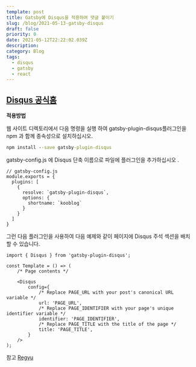 ```yaml
---
template: post
title: Gatsby에 Disqus을 적용하여 댓글 붙이기
slug: /blog/2021-05-13-gatsby-disqus
draft: false
priority: 0
date: 2021-05-12T22:22:02.039Z
description:
category: Blog
tags:
  - disqus
  - gatsby
  - react
---
```


## [Disqus 공식홈](https://disqus.com/)

**적용방법**

웹 사이트 디렉토리에서 다음 명령을 실행 하여 gatsby-plugin-disqus플러그인을 npm 과 함께 종속성으로 설치하십시오.

```cmd {numberLines}
npm install --save gatsby-plugin-disqus
```

gatsby-config.js 에 Disqus 단축 이름으로 파일에 플러그인을 추가하십시오 .

```tsx {numberLines}
// gatsby-config.js
module.exports = {
  plugins: [
    {
      resolve: `gatsby-plugin-disqus`,
      options: {
        shortname: `kooblog`
      }
    }
  ]
}
```

그런 다음 플러그인을 사용하여 다음 예제와 같이 페이지에 Disqus 주석 섹션을 배치 할 수 있습니다.

```tsx {numberLines}
import { Disqus } from 'gatsby-plugin-disqus';

const Template = () => (
    /* Page contents */

    <Disqus
        config={
            /* Replace PAGE_URL with your post's canonical URL variable */
            url: 'PAGE_URL',
            /* Replace PAGE_IDENTIFIER with your page's unique identifier variable */
            identifier: 'PAGE_IDENTIFIER',
            /* Replace PAGE_TITLE with the title of the page */
            title: 'PAGE_TITLE',
        }
    />
);
```

참고 [Regyu](https://www.regyu.dev/etc/start-gatsby-for-blog/)
